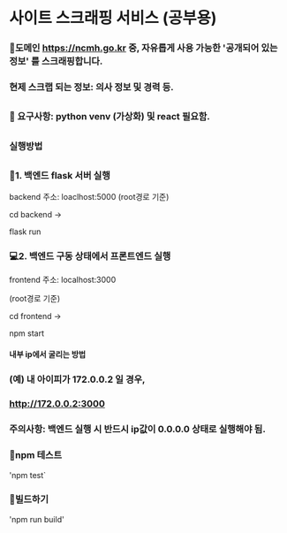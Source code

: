 # 사이트 스크래핑 서비스 (공부용)

### 🏥도메인 https://ncmh.go.kr 중, 자유롭게 사용 가능한 '공개되어 있는 정보' 를 스크래핑합니다. <p><p>

### 현제 스크랩 되는 정보: 의사 정보 및 경력 등.

##
### <p> 📲 요구사항: python venv (가상화) 및 react 필요함.

##
### 실행방법
##

### 💾1. 백엔드 flask 서버 실행
backend 주소: loaclhost:5000
(root경로 기준) <p>
cd backend -> <p>
flask run

### 💻2. 백엔드 구동 상태에서 프론트엔드 실행
frontend 주소: localhost:3000

(root경로 기준) <p>
cd frontend -> <p>
npm start

#### 내부 ip에서 굴리는 방법
### (예) 내 아이피가 172.0.0.2 일 경우,
### http://172.0.0.2:3000
### 주의사항: 백엔드 실행 시 반드시 ip값이 0.0.0.0 상태로 실행해야 됨.


### 🔨npm 테스트
'npm test`

### 🔨빌드하기
'npm run build'




